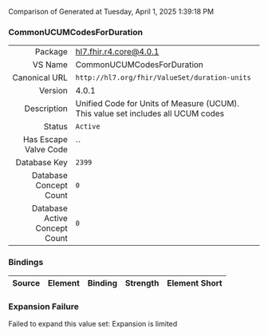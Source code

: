 Comparison of 
Generated at Tuesday, April 1, 2025 1:39:18 PM

### CommonUCUMCodesForDuration

|      |     |
| ---: | --- |
| Package | hl7.fhir.r4.core@4.0.1 |
| VS Name | CommonUCUMCodesForDuration |
| Canonical URL | `http://hl7.org/fhir/ValueSet/duration-units` |
| Version | 4.0.1 |
| Description | Unified Code for Units of Measure (UCUM). This value set includes all UCUM codes |
| Status | `Active` |
| Has Escape Valve Code | `` |
| Database Key | `2399` |
| Database Concept Count | `0` |
| Database Active Concept Count | `0` |
### Bindings

| Source | Element | Binding | Strength | Element Short |
| ------ | ------- | ------- | -------- | ------------- |

### Expansion Failure

Failed to expand this value set: Expansion is limited

